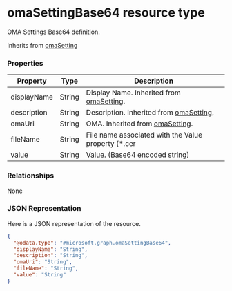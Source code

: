 # omaSettingBase64 resource type

OMA Settings Base64 definition.

Inherits from [omaSetting](omaSetting.md)

### Properties
|Property|Type|Description|
|---|---|---|
|displayName|String|Display Name. Inherited from [omaSetting](omaSetting.md).|
|description|String|Description. Inherited from [omaSetting](omaSetting.md).|
|omaUri|String|OMA. Inherited from [omaSetting](omaSetting.md).|
|fileName|String|File name associated with the Value property (*.cer | *.crt ).|
|value|String|Value. (Base64 encoded string)|

### Relationships
None
### JSON Representation
Here is a JSON representation of the resource.
<!-- {
  "blockType": "resource",
  "keyProperty": "id",
  "@odata.type": "microsoft.graph.omaSettingBase64"
}
-->
```json
{
  "@odata.type": "#microsoft.graph.omaSettingBase64",
  "displayName": "String",
  "description": "String",
  "omaUri": "String",
  "fileName": "String",
  "value": "String"
}
```

